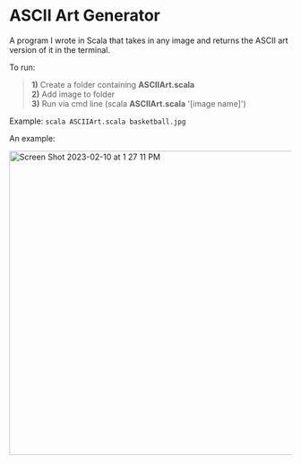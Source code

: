 # ASCII Art Generator

A program I wrote in Scala that takes in any image and returns the ASCII art version of it in the terminal.

To run: <br>
> **1)** Create a folder containing **ASCIIArt.scala** <br>
> **2)** Add image to folder <br>
> **3)** Run via cmd line (scala **ASCIIArt.scala** '[image name]')

Example: `scala ASCIIArt.scala basketball.jpg`
  
An example: 
  
<img width="543" alt="Screen Shot 2023-02-10 at 1 27 11 PM" src="https://user-images.githubusercontent.com/125074849/218180649-b3303568-c571-4139-be60-5518b7a60144.png">
